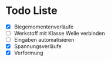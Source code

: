 # Todo Liste
- [x] Biegemomentenverläufe
- [ ] Werkstoff mit Klasse Welle verbinden
- [ ] Eingaben automatisieren
- [x] Spannungsverläufe
- [x] Verformung